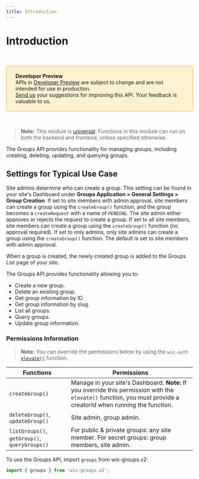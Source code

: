 ```yaml
---
title: Introduction
---
```

# Introduction

&nbsp;

<div style="background-color: #FEF1D1; padding: 18px 24px; border-radius: 6px; border: 1px solid #FDB10C; box-sizing: border-box; display: inline-block">
    <b>Developer Preview</b>
    <br/>
    <span>APIs in <a href="https://www.wix.com/velo/reference/api-overview/developer-preview">Developer Preview</a> are subject to change and are not intended for use in production.<br/><a href="mailto:velo-preview-feedback@wix.com">Send us</a> your suggestions for improving this API. Your feedback is valuable to us.</span>
</div>

&nbsp;

> **Note:** This module is
> [universal](/api-overview/api-versions#universal-modules).
> Functions in this module can run on both the backend and frontend,
> unless specified otherwise.

The Groups API provides functionality for managing groups, including creating, deleting, updating, and querying groups.

## Settings for Typical Use Case
Site admins determine who can create a group. This setting can be found in your site's Dashboard under **Groups Application > General Settings > Group Creation**.
If set to site members with admin approval, site members can create a group using the `createGroup()` function, and the group becomes a `createRequest` with a name of `PENDING`. The site admin either approves or rejects the request to create a group.
If set to all site members, site members can create a group using the `createGroup()` function (no approval required).
If set to only admins, only site admins can create a group using the `createGroup()` function.
The default is set to site members with admin approval.

When a group is created, the newly created group is added to the Groups List page of your site.

The Groups API provides functionality allowing you to:
* Create a new group.
* Delete an existing group.
* Get group information by ID.
* Get group information by slug.
* List all groups.
* Query groups.
* Update group information.

### Permissions Information
>**Note:** You can override the permissions below by using the `wix-auth` [`elevate()`](https://www.wix.com/velo/reference/wix-auth/elevate) function.

| Functions   | Permissions   
| --- | --- |
| `createGroup()`                  | Manage in your site's Dashboard. **Note:** If you override this permission with the `elevate()` function, you must provide a creatorId when running the function.
| `deleteGroup()`, `updateGroup()` | Site admin, group admin.
| `listGroups()`, `getGroup()`, `queryGroups()` | For public & private groups: any site member. For secret groups: group members, site admin.


To use the Groups API,
import `groups` from wix-groups.v2:

```js
import { groups } from 'wix-groups.v2';  
```


